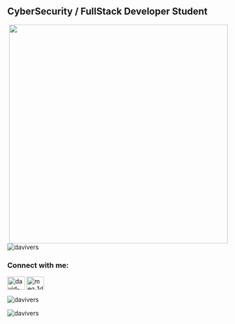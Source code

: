 <h2 align="left">CyberSecurity / FullStack Developer Student</h2>
<img align="right" height="500em" src="https://raw.githubusercontent.com/gist/davivers/73b5f3a84e7251631b3760555d6e79e0/raw/ca79b500a007038db6d3bda6865e6455332c6e70/prof.svg"/>
<p align="left"> 
<img src="https://komarev.com/ghpvc/?username=davivers&label=Profile%20views&color=0e75b6&style=flat" alt="davivers"/> </p>
<h3 align="left">Connect with me:</h3>
<p align="left">
<a href="https://linkedin.com/in/david-a-42a652212" target="blank"><img align="center" src="https://raw.githubusercontent.com/rahuldkjain/github-profile-readme-generator/master/src/images/icons/Social/linked-in-alt.svg" alt="david-a-42a652212" height="30" width="40" /></a>
<a href="https://instagram.com/meg_1d0" target="blank"><img align="center" src="https://raw.githubusercontent.com/rahuldkjain/github-profile-readme-generator/master/src/images/icons/Social/instagram.svg" alt="meg_1d0" height="30" width="40" /></a>
</p>
<p>&nbsp;<img align="left" src="https://github-readme-stats.vercel.app/api/top-langs?username=davivers&show_icons=true&locale=en&layout=compact" alt="davivers" /></p>
<p>&nbsp;<img align="left" src="https://github-readme-stats.vercel.app/api?username=davivers&show_icons=true&locale=en" alt="davivers" /></p>


